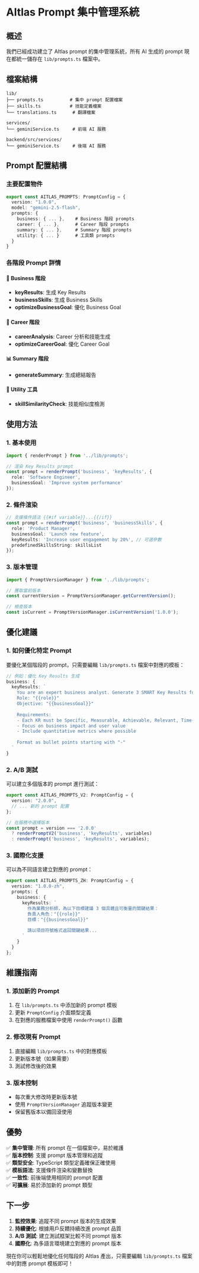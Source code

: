 # AItlas Prompt 集中管理系統

## 概述

我們已經成功建立了 AItlas prompt 的集中管理系統，所有 AI 生成的 prompt 現在都統一儲存在 `lib/prompts.ts` 檔案中。

## 檔案結構

```
lib/
├── prompts.ts          # 集中 prompt 配置檔案
├── skills.ts           # 技能定義檔案
└── translations.ts      # 翻譯檔案

services/
└── geminiService.ts     # 前端 AI 服務

backend/src/services/
└── geminiService.ts     # 後端 AI 服務
```

## Prompt 配置結構

### 主要配置物件

```typescript
export const AITLAS_PROMPTS: PromptConfig = {
  version: "1.0.0",
  model: "gemini-2.5-flash",
  prompts: {
    business: { ... },    # Business 階段 prompts
    career: { ... },      # Career 階段 prompts  
    summary: { ... },     # Summary 階段 prompts
    utility: { ... }      # 工具類 prompts
  }
}
```

### 各階段 Prompt 詳情

#### 🎯 Business 階段
- **keyResults**: 生成 Key Results
- **businessSkills**: 生成 Business Skills
- **optimizeBusinessGoal**: 優化 Business Goal

#### 🚀 Career 階段  
- **careerAnalysis**: Career 分析和技能生成
- **optimizeCareerGoal**: 優化 Career Goal

#### 📊 Summary 階段
- **generateSummary**: 生成總結報告

#### 🔧 Utility 工具
- **skillSimilarityCheck**: 技能相似度檢測

## 使用方法

### 1. 基本使用

```typescript
import { renderPrompt } from '../lib/prompts';

// 渲染 Key Results prompt
const prompt = renderPrompt('business', 'keyResults', {
  role: 'Software Engineer',
  businessGoal: 'Improve system performance'
});
```

### 2. 條件渲染

```typescript
// 支援條件語法 {{#if variable}}...{{/if}}
const prompt = renderPrompt('business', 'businessSkills', {
  role: 'Product Manager',
  businessGoal: 'Launch new feature',
  keyResults: 'Increase user engagement by 20%', // 可選參數
  predefinedSkillsString: skillsList
});
```

### 3. 版本管理

```typescript
import { PromptVersionManager } from '../lib/prompts';

// 獲取當前版本
const currentVersion = PromptVersionManager.getCurrentVersion();

// 檢查版本
const isCurrent = PromptVersionManager.isCurrentVersion('1.0.0');
```

## 優化建議

### 1. 如何優化特定 Prompt

要優化某個階段的 prompt，只需要編輯 `lib/prompts.ts` 檔案中對應的模板：

```typescript
// 例如：優化 Key Results 生成
business: {
  keyResults: `
    You are an expert business analyst. Generate 3 SMART Key Results for:
    Role: "{{role}}"
    Objective: "{{businessGoal}}"
    
    Requirements:
    - Each KR must be Specific, Measurable, Achievable, Relevant, Time-bound
    - Focus on business impact and user value
    - Include quantitative metrics where possible
    
    Format as bullet points starting with "-"
  `
}
```

### 2. A/B 測試

可以建立多個版本的 prompt 進行測試：

```typescript
export const AITLAS_PROMPTS_V2: PromptConfig = {
  version: "2.0.0",
  // ... 新的 prompt 配置
};

// 在服務中選擇版本
const prompt = version === '2.0.0' 
  ? renderPromptV2('business', 'keyResults', variables)
  : renderPrompt('business', 'keyResults', variables);
```

### 3. 國際化支援

可以為不同語言建立對應的 prompt：

```typescript
export const AITLAS_PROMPTS_ZH: PromptConfig = {
  version: "1.0.0-zh",
  prompts: {
    business: {
      keyResults: `
        作為業務分析師，為以下目標建議 3 個具體且可衡量的關鍵結果：
        負責人角色："{{role}}"
        目標："{{businessGoal}}"
        
        請以項目符號格式返回關鍵結果...
      `
    }
  }
};
```

## 維護指南

### 1. 添加新的 Prompt

1. 在 `lib/prompts.ts` 中添加新的 prompt 模板
2. 更新 `PromptConfig` 介面類型定義
3. 在對應的服務檔案中使用 `renderPrompt()` 函數

### 2. 修改現有 Prompt

1. 直接編輯 `lib/prompts.ts` 中的對應模板
2. 更新版本號（如果需要）
3. 測試修改後的效果

### 3. 版本控制

- 每次重大修改時更新版本號
- 使用 `PromptVersionManager` 追蹤版本變更
- 保留舊版本以備回滾使用

## 優勢

✅ **集中管理**: 所有 prompt 在一個檔案中，易於維護  
✅ **版本控制**: 支援 prompt 版本管理和追蹤  
✅ **類型安全**: TypeScript 類型定義確保正確使用  
✅ **模板語法**: 支援條件渲染和變數替換  
✅ **一致性**: 前後端使用相同的 prompt 配置  
✅ **可擴展**: 易於添加新的 prompt 類型  

## 下一步

1. **監控效果**: 追蹤不同 prompt 版本的生成效果
2. **持續優化**: 根據用戶反饋持續改進 prompt 品質
3. **A/B 測試**: 建立測試框架比較不同 prompt 版本
4. **國際化**: 為多語言環境建立對應的 prompt 版本

現在你可以輕鬆地優化任何階段的 AItlas 產出，只需要編輯 `lib/prompts.ts` 檔案中的對應 prompt 模板即可！
